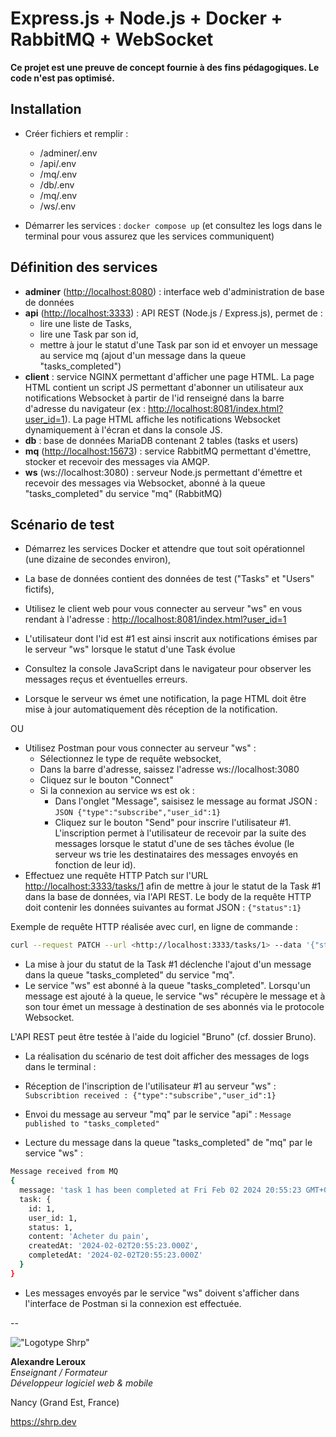 # Express.js + Node.js + Docker + RabbitMQ + WebSocket

__Ce projet est une preuve de concept fournie à des fins pédagogiques. Le code n'est pas optimisé.__

## Installation

- Créer fichiers et remplir :
  - /adminer/.env
  - /api/.env
  - /mq/.env
  - /db/.env
  - /mq/.env
  - /ws/.env

- Démarrer les services : `docker compose up` (et consultez les logs dans le terminal pour vous assurez que les services communiquent)

## Définition des services

- __adminer__ (<http://localhost:8080>) : interface web d'administration de base de données
- __api__ (<http://localhost:3333>) : API REST (Node.js / Express.js), permet de :
  - lire une liste de Tasks,
  - lire une Task par son id,
  - mettre à jour le statut d'une Task par son id et envoyer un message au service mq (ajout d'un message dans la queue "tasks_completed")
- __client__ : service NGINX permettant d'afficher une page HTML. La page HTML contient un script JS permettant d'abonner un utilisateur aux notifications Websocket à partir de l'id renseigné dans la barre d'adresse du navigateur (ex : <http://localhost:8081/index.html?user_id=1>). La page HTML affiche les notifications Websocket dynamiquement à l'écran et dans la console JS.
- __db__ : base de données MariaDB contenant 2 tables (tasks et users)
- __mq__ (<http://localhost:15673>) : service RabbitMQ permettant d'émettre, stocker et recevoir des messages via AMQP.
- __ws__ (ws://localhost:3080) : serveur Node.js permettant d'émettre et recevoir des messages via Websocket, abonné à la queue "tasks_completed" du service "mq" (RabbitMQ)

## Scénario de test

- Démarrez les services Docker et attendre que tout soit opérationnel (une dizaine de secondes environ),
- La base de données contient des données de test ("Tasks" et "Users" fictifs),

- Utilisez le client web pour vous connecter au serveur "ws" en vous rendant à l'adresse : <http://localhost:8081/index.html?user_id=1>
- L'utilisateur dont l'id est #1 est ainsi inscrit aux notifications émises par le serveur "ws" lorsque le statut d'une Task évolue
- Consultez la console JavaScript dans le navigateur pour observer les messages reçus et éventuelles erreurs.
- Lorsque le serveur ws émet une notification, la page HTML doit être mise à jour automatiquement dès réception de la notification.

OU

- Utilisez Postman pour vous connecter au serveur "ws" :
  - Sélectionnez le type de requête websocket,
  - Dans la barre d'adresse, saissez l'adresse ws://localhost:3080
  - Cliquez sur le bouton "Connect"
  - Si la connexion au service ws est ok :
    - Dans l'onglet "Message", saisisez le message au format JSON : ```JSON {"type":"subscribe","user_id":1}```
    - Cliquez sur le bouton "Send" pour inscrire l'utilisateur #1. L'inscription permet à l'utilisateur de recevoir par la suite des messages lorsque le statut d'une de ses tâches évolue (le serveur ws trie les destinataires des messages envoyés en fonction de leur id).
- Effectuez une requête HTTP Patch sur l'URL <http://localhost:3333/tasks/1> afin de mettre à jour le statut de la Task #1 dans la base de données, via l'API REST. Le body de la requête HTTP doit contenir les données suivantes au format JSON : `{"status":1}`

Exemple de requête HTTP réalisée avec curl, en ligne de commande :

```BASH
curl --request PATCH --url <http://localhost:3333/tasks/1> --data '{"status":1}'
```

- La mise à jour du statut de la Task #1 déclenche l'ajout d'un message dans la queue "tasks_completed" du service "mq".
- Le service "ws" est abonné à la queue "tasks_completed". Lorsqu'un message est ajouté à la queue, le service "ws" récupère le message et à son tour émet un message à destination de ses abonnés via le protocole Websocket.

L'API REST peut être testée à l'aide du logiciel "Bruno" (cf. dossier Bruno).

- La réalisation du scénario de test doit afficher des messages de logs dans le terminal :

- Réception de l'inscription de l'utilisateur #1 au serveur "ws" : `Subscribtion received : {"type":"subscribe","user_id":1}`
- Envoi du message au serveur "mq" par le service "api" : `Message published to "tasks_completed"`
- Lecture du message dans la queue "tasks_completed" de "mq" par le service "ws" :

```BASH
Message received from MQ
{
  message: 'task 1 has been completed at Fri Feb 02 2024 20:55:23 GMT+0000 (Coordinated Universal Time)',
  task: {
    id: 1,
    user_id: 1,
    status: 1,
    content: 'Acheter du pain',
    createdAt: '2024-02-02T20:55:23.000Z',
    completedAt: '2024-02-02T20:55:23.000Z'
  }
}
```

- Les messages envoyés par le service "ws" doivent s'afficher dans l'interface de Postman si la connexion est effectuée.

--

!["Logotype Shrp"](https://shrp.dev/images/shrp.png)

**Alexandre Leroux**  
_Enseignant / Formateur_  
_Développeur logiciel web & mobile_

Nancy (Grand Est, France)

<https://shrp.dev>

